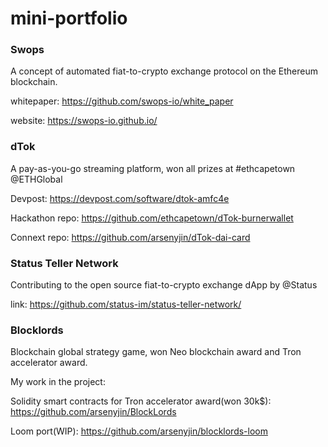 # mini-portfolio

### Swops 

A concept of automated fiat-to-crypto exchange protocol on the Ethereum blockchain. 

whitepaper: https://github.com/swops-io/white_paper 

website: https://swops-io.github.io/

### dTok

A pay-as-you-go streaming platform, won all prizes at #ethcapetown @ETHGlobal

Devpost: https://devpost.com/software/dtok-amfc4e

Hackathon repo: https://github.com/ethcapetown/dTok-burnerwallet
  
Connext repo: https://github.com/arsenyjin/dTok-dai-card

### Status Teller Network

Contributing to the open source fiat-to-crypto exchange dApp by @Status

link: https://github.com/status-im/status-teller-network/

### Blocklords

Blockchain global strategy game, won Neo blockchain award and Tron accelerator award.

My work in the project:

Solidity smart contracts for Tron accelerator award(won 30k$): https://github.com/arsenyjin/BlockLords

Loom port(WIP): https://github.com/arsenyjin/blocklords-loom
